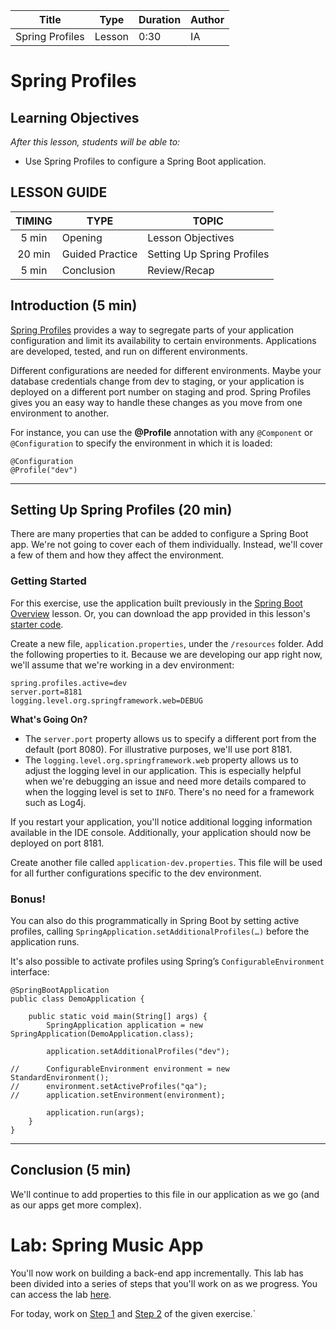 | Title | Type | Duration | Author |
| -- | -- | -- | -- |
| Spring Profiles | Lesson | 0:30 | IA |

# Spring Profiles

## Learning Objectives

*After this lesson, students will be able to:*

- Use Spring Profiles to configure a Spring Boot application.

## LESSON GUIDE

| TIMING  | TYPE  | TOPIC  |
|:-:|---|---|
| 5 min  | Opening    | Lesson Objectives |
| 20 min | Guided Practice   | Setting Up Spring Profiles  |
| 5 min  | Conclusion | Review/Recap   |

## Introduction (5 min)

[Spring Profiles](https://docs.spring.io/spring-boot/docs/current/reference/html/boot-features-profiles.html) provides a way to segregate parts of your application configuration and limit its availability to certain environments. Applications are developed, tested, and run on different environments. 

Different configurations are needed for different environments. Maybe your database credentials change from dev to staging, or your application is deployed on a different port number on staging and prod. Spring Profiles gives you an easy way to handle these changes as you move from one environment to another. 

For instance, you can use the **@Profile** annotation with any `@Component` or `@Configuration` to specify the environment in which it is loaded:

```
@Configuration
@Profile("dev")
```

-----

## Setting Up Spring Profiles (20 min)

There are many properties that can be added to configure a Spring Boot app. We're not going to cover each of them individually. Instead, we'll cover a few of them and how they affect the environment.   

### Getting Started
  
For this exercise, use the application built previously in the [Spring Boot Overview](https://git.generalassemb.ly/GA-Cognizant/spring-boot/tree/master/spring-boot-overview-lesson) lesson. Or, you can download the app provided in this lesson's [starter code](https://git.generalassemb.ly/GA-Cognizant/spring-boot/tree/master/spring-profiles-lesson/starter-code/spring-boot-monolith).

Create a new file, `application.properties`, under the `/resources` folder. Add the following properties to it. Because we are developing our app right now, we'll assume that we're working in a dev environment:

```
spring.profiles.active=dev
server.port=8181
logging.level.org.springframework.web=DEBUG
```

**What's Going On?**

- The `server.port` property allows us to specify a different port from the default (port 8080). For illustrative purposes, we'll use port 8181. 
- The `logging.level.org.springframework.web` property allows us to adjust the logging level in our application. This is especially helpful when we're debugging an issue and need more details compared to when the logging level is set to `INFO`. There's no need for a framework such as Log4j.   

If you restart your application, you'll notice additional logging information available in the IDE console. Additionally, your application should now be deployed on port 8181. 

Create another file called `application-dev.properties`. This file will be used for all further configurations specific to the dev environment.

### Bonus!

You can also do this programmatically in Spring Boot by setting active profiles, calling `SpringApplication.setAdditionalProfiles(…​)` before the application runs. 

It's also possible to activate profiles using Spring’s `ConfigurableEnvironment` interface:

```
@SpringBootApplication
public class DemoApplication {

	public static void main(String[] args) {
		SpringApplication application = new SpringApplication(DemoApplication.class);
	
		application.setAdditionalProfiles("dev");
		
//		ConfigurableEnvironment environment = new StandardEnvironment();
//		environment.setActiveProfiles("qa");
//		application.setEnvironment(environment);
		
		application.run(args);
	}
}
```

---

## Conclusion (5 min)

We'll continue to add properties to this file in our application as we go (and as our apps get more complex).

# Lab: Spring Music App

You'll now work on building a back-end app incrementally. This lab has been divided into a series of steps that you'll work on as we progress. You can access the lab [here](https://github.com/anonymoususerdemo/spring-boot/tree/master/spring-boot-lab).

For today, work on [Step 1](https://github.com/anonymoususerdemo/spring-boot/tree/master/spring-boot-lab#step-1-spring-boot) and [Step 2](https://github.com/anonymoususerdemo/spring-boot/tree/master/spring-boot-lab#step-2-spring-profile) of the given exercise.`
